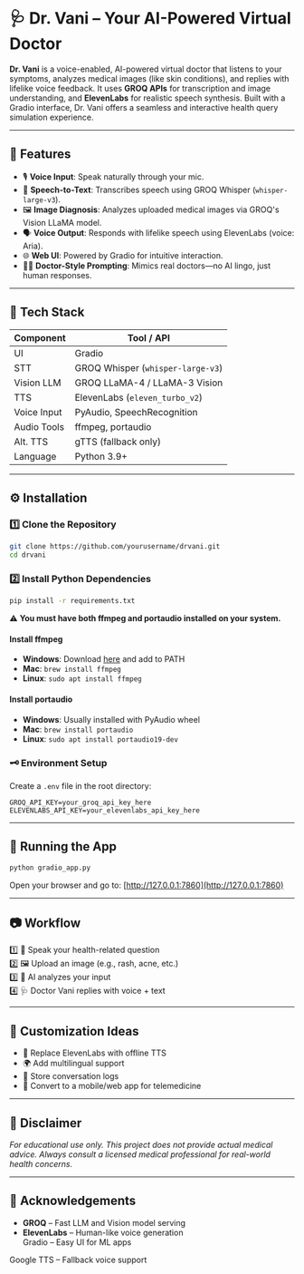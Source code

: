 
# 🩺 Dr. Vani – Your AI-Powered Virtual Doctor

**Dr. Vani** is a voice-enabled, AI-powered virtual doctor that listens to your symptoms, analyzes medical images (like skin conditions), and replies with lifelike voice feedback. It uses **GROQ APIs** for transcription and image understanding, and **ElevenLabs** for realistic speech synthesis. Built with a Gradio interface, Dr. Vani offers a seamless and interactive health query simulation experience.

---

## 🔧 Features

- 🎙️ **Voice Input**: Speak naturally through your mic.
- 🧠 **Speech-to-Text**: Transcribes speech using GROQ Whisper (`whisper-large-v3`).
- 🖼️ **Image Diagnosis**: Analyzes uploaded medical images via GROQ's Vision LLaMA model.
- 🗣️ **Voice Output**: Responds with lifelike speech using ElevenLabs (voice: Aria).
- 🌐 **Web UI**: Powered by Gradio for intuitive interaction.
- 👨‍⚕️ **Doctor-Style Prompting**: Mimics real doctors—no AI lingo, just human responses.

---

## 🧠 Tech Stack

| Component     | Tool / API                  |
|--------------|-----------------------------|
| UI           | Gradio                      |
| STT          | GROQ Whisper (`whisper-large-v3`) |
| Vision LLM   | GROQ LLaMA-4 / LLaMA-3 Vision |
| TTS          | ElevenLabs (`eleven_turbo_v2`) |
| Voice Input  | PyAudio, SpeechRecognition  |
| Audio Tools  | ffmpeg, portaudio           |
| Alt. TTS     | gTTS (fallback only)        |
| Language     | Python 3.9+                 |

---

## ⚙️ Installation

### 1️⃣ Clone the Repository

```bash
git clone https://github.com/yourusername/drvani.git
cd drvani
```

### 2️⃣ Install Python Dependencies

```bash
pip install -r requirements.txt
```

⚠️ **You must have both ffmpeg and portaudio installed on your system.**

#### Install ffmpeg
- **Windows**: Download [here](https://ffmpeg.org/download.html) and add to PATH
- **Mac**: `brew install ffmpeg`
- **Linux**: `sudo apt install ffmpeg`

#### Install portaudio
- **Windows**: Usually installed with PyAudio wheel
- **Mac**: `brew install portaudio`
- **Linux**: `sudo apt install portaudio19-dev`

### 🗝️ Environment Setup
Create a `.env` file in the root directory:

```
GROQ_API_KEY=your_groq_api_key_here
ELEVENLABS_API_KEY=your_elevenlabs_api_key_here
```

---

## 🚀 Running the App

```bash
python gradio_app.py
```

Open your browser and go to: [http://127.0.0.1:7860](http://127.0.0.1:7860)

---

## 📷 Workflow

1️⃣ 🎤 Speak your health-related question  
2️⃣ 🖼️ Upload an image (e.g., rash, acne, etc.)  
3️⃣ 🧠 AI analyzes your input  
4️⃣ 🩺 Doctor Vani replies with voice + text  

---

## 🧪 Customization Ideas

- 🔄 Replace ElevenLabs with offline TTS  
- 🌍 Add multilingual support  
- 💾 Store conversation logs  
- 📱 Convert to a mobile/web app for telemedicine  

---

## 📜 Disclaimer

_For educational use only. This project does not provide actual medical advice. Always consult a licensed medical professional for real-world health concerns._

---

## 🙌 Acknowledgements

- **GROQ** – Fast LLM and Vision model serving  
- **ElevenLabs** – Human-like voice generation  
Gradio – Easy UI for ML apps

Google TTS – Fallback voice support
